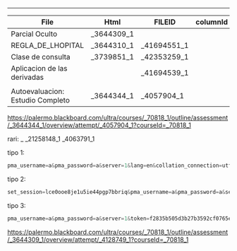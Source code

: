 -- - 

| File                             | Html       | FILEID      | columnId |
| -------------------------------- | ---------- | ----------- | -------- |
| Parcial Oculto                   | _3644309_1 |             |          |
| REGLA_DE_LHOPITAL                | _3644310_1 | _41694551_1 |          |
| Clase de consulta                | _3739851_1 | _42353259_1 |          |
| Aplicacion de las derivadas      |            | _41694539_1 |          |
|                                  |            |             |          |
| Autoevaluacion: Estudio Completo | _3644344_1 | _4057904_1  |          |
https://palermo.blackboard.com/ultra/courses/_70818_1/outline/assessment/_3644344_1/overview/attempt/_4057904_1?courseId=_70818_1

rari:
_ _21258148_1
_4063791_1

tipo 1: 

``` python
pma_username=a&pma_password=a&server=1&lang=en&collation_connection=utf8_general_ci&token=22917a83ff0c9291494f51af0f2161f0
```

tipo 2: 

``` python
set_session=lce0ooe8je1u5ie44pgp7bbriq&pma_username=a&pma_password=a&server=1&target=index.php&token=Osa4sq%3DY%21%2FU%2F%7E%2CSP
```

tipo 3: 

``` python
pma_username=a&pma_password=a&server=1&token=f2835b505d3b27b3592cf0765ed53d56
```

https://palermo.blackboard.com/ultra/courses/_70818_1/outline/assessment/_3644309_1/overview/attempt/_4128749_1?courseId=_70818_1